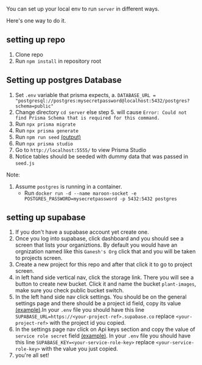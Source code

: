 You can set up your local env to run `server` in different ways.

Here's one way to do it.
## setting up repo

1. Clone repo
2. Run `npm install` in repository root

## Setting up postgres Database

1. Set `.env` variable that prisma expects,
   a. `DATABASE_URL = "postgresql://postgres:mysecretpassword@localhost:5432/postgres?schema=public"`
2. Change directory `cd server` else step 5. will cause `Error: Could not find Prisma Schema that is required for this command.`
3. Run `npx prisma migrate`
4. Run `npx prisma generate`
5. Run `npm run seed` [(output)](./images/npm_run_seed.png)
6. Run `npx prisma studio`
7. Go to `http://localhost:5555/` to view Prisma Studio
8. Notice tables should be seeded with dummy data that was passed in `seed.js`

Note:

1. Assume `postgres` is running in a container.
    - Run `docker run -d --name maroon-socket -e POSTGRES_PASSWORD=mysecretpassword -p 5432:5432 postgres`

## setting up supabase

1. If you don't have a supabase account yet create one.
2. Once you log into supabase, click dashboard and you should see a screen that lists your organiztions. By default you would have an orgnization named like this `Ganesh's Org` click that and you will be taken to projects screen.
3. Create a new project for this repo and after that click it to go to project screen.
4. in left hand side vertical nav, click the storage link. There you will see a button to create new bucket. Click it and name the bucket `plant-images`, make sure you check public bucket switch.
5. In the left hand side nav click settings. You should be on the general settings page and there should be a project id field, copy its value [(example)](./images/project_id_example.png).In your `.env` file you should have this line `SUPABASE_URL=https://<your-project-ref>.supabase.co` replace `<your-project-ref>` with the project id you copied.
6. In the settings page nav click on Api keys section and copy the value of `service role secret` field [(example)](./images/service_role_key_example.png). In your `.env` file you should have this line `SUPABASE_KEY=<your-service-role-key>` replace `<your-service-role-key>` with the value you just copied.
7. you're all set!
